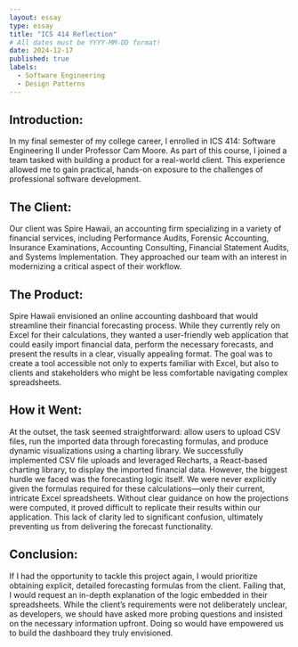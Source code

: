 ```yaml
---
layout: essay
type: essay
title: "ICS 414 Reflection"
# All dates must be YYYY-MM-DD format!
date: 2024-12-17
published: true
labels:
  - Software Engineering
  - Design Patterns
---
```

## Introduction:
In my final semester of my college career, I enrolled in ICS 414: Software Engineering II under Professor Cam Moore. As part of this course, I joined a team tasked with building a product for a real-world client. This experience allowed me to gain practical, hands-on exposure to the challenges of professional software development.

## The Client:
Our client was Spire Hawaii, an accounting firm specializing in a variety of financial services, including Performance Audits, Forensic Accounting, Insurance Examinations, Accounting Consulting, Financial Statement Audits, and Systems Implementation. They approached our team with an interest in modernizing a critical aspect of their workflow.

## The Product:
Spire Hawaii envisioned an online accounting dashboard that would streamline their financial forecasting process. While they currently rely on Excel for their calculations, they wanted a user-friendly web application that could easily import financial data, perform the necessary forecasts, and present the results in a clear, visually appealing format. The goal was to create a tool accessible not only to experts familiar with Excel, but also to clients and stakeholders who might be less comfortable navigating complex spreadsheets.

## How it Went:
At the outset, the task seemed straightforward: allow users to upload CSV files, run the imported data through forecasting formulas, and produce dynamic visualizations using a charting library. We successfully implemented CSV file uploads and leveraged Recharts, a React-based charting library, to display the imported financial data. However, the biggest hurdle we faced was the forecasting logic itself. We were never explicitly given the formulas required for these calculations—only their current, intricate Excel spreadsheets. Without clear guidance on how the projections were computed, it proved difficult to replicate their results within our application. This lack of clarity led to significant confusion, ultimately preventing us from delivering the forecast functionality.

## Conclusion: 
If I had the opportunity to tackle this project again, I would prioritize obtaining explicit, detailed forecasting formulas from the client. Failing that, I would request an in-depth explanation of the logic embedded in their spreadsheets. While the client’s requirements were not deliberately unclear, as developers, we should have asked more probing questions and insisted on the necessary information upfront. Doing so would have empowered us to build the dashboard they truly envisioned.
